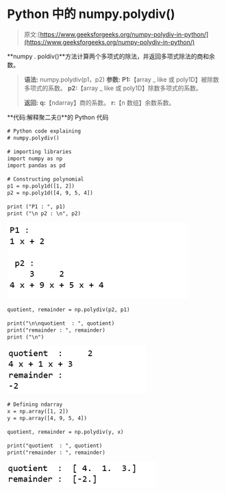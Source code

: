 # Python 中的 numpy.polydiv()

> 原文:[https://www.geeksforgeeks.org/numpy-polydiv-in-python/](https://www.geeksforgeeks.org/numpy-polydiv-in-python/)

**numpy . poldiv()**方法计算两个多项式的除法，并返回多项式除法的商和余数。

> **语法:** numpy.polydiv(p1，p2)
> **参数:**
> **P1:**【array _ like 或 poly1D】被除数多项式的系数。
> **p2:**【array _ like 或 poly1D】除数多项式的系数。
> 
> **返回:**
> **q:**【ndarray】商的系数。
> **r:**【n 数组】余数系数。

**代码:解释聚二夫()**的 Python 代码

```
# Python code explaining 
# numpy.polydiv()

# importing libraries
import numpy as np
import pandas as pd

# Constructing polynomial 
p1 = np.poly1d([1, 2]) 
p2 = np.poly1d([4, 9, 5, 4]) 

print ("P1 : ", p1) 
print ("\n p2 : \n", p2) 
```

![](img/ae4c9bc610e029913b2770d0c2c2c9eb.png)

```
quotient, remainder = np.polydiv(p2, p1)

print("\n\nquotient  : ", quotient)
print("remainder : ", remainder)
print ("\n")
```

![](img/25035d3520c97ba746a0f2efa6050715.png)

```
# Defining ndarray
x = np.array([1, 2])
y = np.array([4, 9, 5, 4])

quotient, remainder = np.polydiv(y, x)

print("quotient  : ", quotient)
print("remainder : ", remainder)
```

![](img/f1b7ad58ff3eab9a2ca73b0d4384edcf.png)